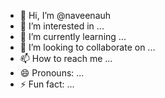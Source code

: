 - 👋 Hi, I’m @naveenauh
- 👀 I’m interested in ...
- 🌱 I’m currently learning ...
- 💞️ I’m looking to collaborate on ...
- 📫 How to reach me ...
- 😄 Pronouns: ...
- ⚡ Fun fact: ...

<!---
naveenauh/naveenauh is a ✨ special ✨ repository because its `README.md` (this file) appears on your GitHub profile.
You can click the Preview link to take a look at your changes.
--->

